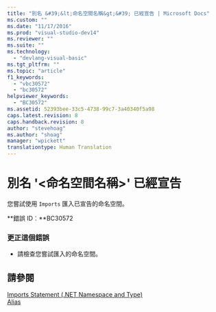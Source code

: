 ```yaml
---
title: "別名 &#39;&lt;命名空間名稱&gt;&#39; 已經宣告 | Microsoft Docs"
ms.custom: ""
ms.date: "11/17/2016"
ms.prod: "visual-studio-dev14"
ms.reviewer: ""
ms.suite: ""
ms.technology: 
  - "devlang-visual-basic"
ms.tgt_pltfrm: ""
ms.topic: "article"
f1_keywords: 
  - "vbc30572"
  - "bc30572"
helpviewer_keywords: 
  - "BC30572"
ms.assetid: 52393bee-33c5-4738-99c7-3a40340f5a98
caps.latest.revision: 8
caps.handback.revision: 8
author: "stevehoag"
ms.author: "shoag"
manager: "wpickett"
translationtype: Human Translation
---
```

# 別名 &#39;&lt;命名空間名稱&gt;&#39; 已經宣告
您嘗試使用 `Imports` 匯入已宣告的命名空間。  
  
 **錯誤 ID︰**BC30572  
  
### 更正這個錯誤  
  
-   請檢查您嘗試匯入的命名空間。  
  
## 請參閱  
 [Imports Statement \(.NET Namespace and Type\)](../../visual-basic/language-reference/statements/imports-statement-net-namespace-and-type.md)   
 [Alias](../../visual-basic/language-reference/statements/alias-clause.md)
